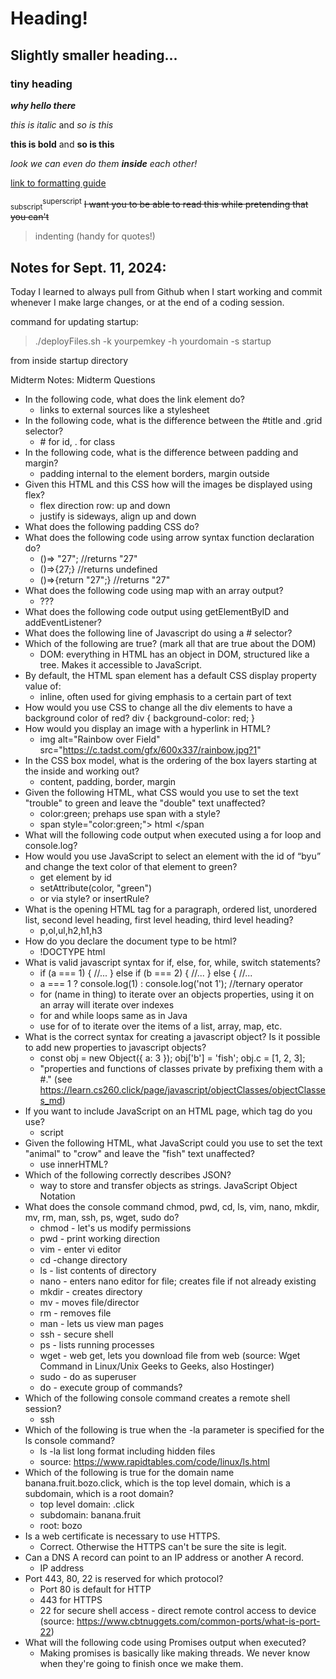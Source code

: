 # Heading!
## Slightly smaller heading...
### tiny heading
***why hello there***

_this is italic_ and *so is this*

__this is bold__ and **so is this**

*look we can even do them __inside__ each other!*

[link to formatting guide](https://docs.github.com/en/get-started/writing-on-github/getting-started-with-writing-and-formatting-on-github/basic-writing-and-formatting-syntax)

<sub>subscript</sub><sup>superscript</sup> ~~I want you to be able to read this while pretending that you can't~~

> indenting (handy for quotes!)

## Notes for Sept. 11, 2024:
Today I learned to always pull from Github when I start working and commit whenever I make large changes, or at the end of a coding session.

command for updating startup:
> ./deployFiles.sh -k yourpemkey -h yourdomain -s startup
> 
from inside startup directory

Midterm Notes:
Midterm Questions
- In the following code, what does the link element do?
  - links to external sources like a stylesheet
- In the following code, what is the difference between the #title and .grid selector?
  - \# for id, . for class
- In the following code, what is the difference between padding and margin?
  - padding internal to the element borders, margin outside
- Given this HTML and this CSS how will the images be displayed using flex?
  - flex direction row: up and down
  - justify is sideways, align up and down
- What does the following padding CSS do?
- What does the following code using arrow syntax function declaration do?
  - ()=> "27"; //returns "27"
  - ()=>{27;} //returns undefined
  - ()=>{return "27";} //returns "27"
- What does the following code using map with an array output?
  - ???
- What does the following code output using getElementByID and addEventListener?
- What does the following line of Javascript do using a # selector?
- Which of the following are true? (mark all that are true about the DOM)
  - DOM: everything in HTML has an object in DOM, structured like a tree. Makes it accessible to JavaScript.
- By default, the HTML span element has a default CSS display property value of:
  - inline, often used for giving emphasis to a certain part of text
- How would you use CSS to change all the div elements to have a background color of red?
  div {
    background-color: red;
  }
- How would you display an image with a hyperlink in HTML?
  - img alt="Rainbow over Field" src="https://c.tadst.com/gfx/600x337/rainbow.jpg?1"
- In the CSS box model, what is the ordering of the box layers starting at the inside and working out?
  - content, padding, border, margin
- Given the following HTML, what CSS would you use to set the text "trouble" to green and leave the "double" text unaffected?
  - color:green; prehaps use span with a style?
  -  span style="color:green;"> html </span
- What will the following code output when executed using a for loop and console.log?
- How would you use JavaScript to select an element with the id of “byu” and change the text color of that element to green?
  - get element by id
  - setAttribute(color, "green")
  - or via style? or insertRule?
- What is the opening HTML tag for a paragraph, ordered list, unordered list, second level heading, first level heading, third level heading?
  - p,ol,ul,h2,h1,h3
- How do you declare the document type to be html?
  - !DOCTYPE html
- What is valid javascript syntax for if, else, for, while, switch statements?
  - if (a === 1) {
    //...
  } else if (b === 2) {
    //...
  } else {
    //...
  - a === 1 ? console.log(1) : console.log('not 1'); //ternary operator
  - for (name in thing) to iterate over an objects properties, using it on an array will iterate over indexes
  - for and while loops same as in Java
  - use for of to iterate over the items of a list, array, map, etc.
- What is the correct syntax for creating a javascript object? Is it possible to add new properties to javascript objects?
  - const obj = new Object({ a: 3 });
    obj['b'] = 'fish';
    obj.c = [1, 2, 3];
  - "properties and functions of classes private by prefixing them with a #." (see https://learn.cs260.click/page/javascript/objectClasses/objectClasses_md)
- If you want to include JavaScript on an HTML page, which tag do you use?
  - script
- Given the following HTML, what JavaScript could you use to set the text "animal" to "crow" and leave the "fish" text unaffected?
  - use innerHTML?
- Which of the following correctly describes JSON?
  - way to store and transfer objects as strings. JavaScript Object Notation
- What does the console command chmod, pwd, cd, ls, vim, nano, mkdir, mv, rm, man, ssh, ps, wget, sudo  do?
  - chmod - let's us modify permissions
  - pwd - print working direction
  - vim - enter vi editor
  - cd -change directory
  - ls - list contents of directory
  - nano - enters nano editor for file; creates file if not already existing
  - mkdir - creates directory
  - mv - moves file/director
  - rm - removes file
  - man - lets us view man pages
  - ssh - secure shell
  - ps - lists running processes
  - wget - web get, lets you download file from web (source: Wget Command in Linux/Unix Geeks to Geeks, also Hostinger)
  - sudo - do as superuser
  - do - execute group of commands?
- Which of the following console command creates a remote shell session?
  - ssh
- Which of the following is true when the -la parameter is specified for the ls console command?
  - ls -la	list long format including hidden files
  - source: https://www.rapidtables.com/code/linux/ls.html 
- Which of the following is true for the domain name banana.fruit.bozo.click, which is the top level domain, which is a subdomain, which is a root domain?
  - top level domain: .click
  - subdomain: banana.fruit
  - root: bozo
- Is a web certificate is necessary to use HTTPS.
  - Correct. Otherwise the HTTPS can't be sure the site is legit.
- Can a DNS A record can point to an IP address or another A record.
  - IP address
- Port 443, 80, 22 is reserved for which protocol?
  - Port 80 is default for HTTP
  - 443 for HTTPS
  - 22 for secure shell access - direct remote control access to device (source: https://www.cbtnuggets.com/common-ports/what-is-port-22)
- What will the following code using Promises output when executed?
  - Making promises is basically like making threads. We never know when they're going to finish once we make them.
